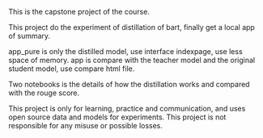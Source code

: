 This is the capstone project of the course. 

This project do the experiment of distillation of bart, finally get a local app of summary. 

app_pure is only the distilled model, use interface indexpage, use less space of memory.
app is compare with the teacher model and the original student model, use compare html file.

Two notebooks is the details of how the distillation works and compared with the rouge score.

This project is only for learning, practice and communication, and uses open source data and models for experiments. This project is not responsible for any misuse or possible losses.

